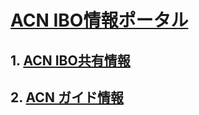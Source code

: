 # [ACN IBO情報ポータル](https://faq.acn.jp.net)

## 1. [ACN IBO共有情報](00_FAQ.MD)
## 2. [ACN ガイド情報](10_GID.MD)
